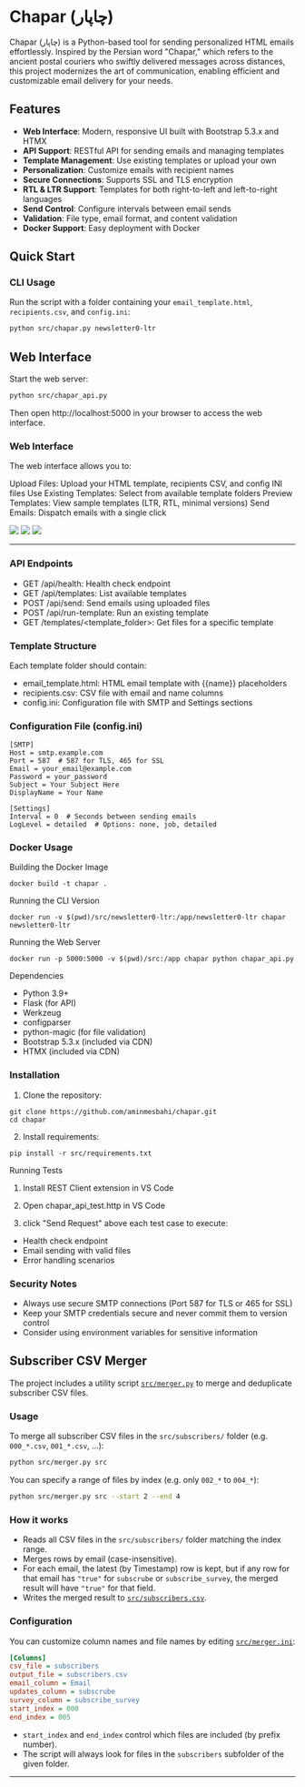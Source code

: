 # Chapar (چاپار)

Chapar (چاپار) is a Python-based tool for sending personalized HTML emails effortlessly. Inspired by the Persian word "Chapar," which refers to the ancient postal couriers who swiftly delivered messages across distances, this project modernizes the art of communication, enabling efficient and customizable email delivery for your needs.

## Features

- **Web Interface**: Modern, responsive UI built with Bootstrap 5.3.x and HTMX
- **API Support**: RESTful API for sending emails and managing templates
- **Template Management**: Use existing templates or upload your own
- **Personalization**: Customize emails with recipient names
- **Secure Connections**: Supports SSL and TLS encryption
- **RTL & LTR Support**: Templates for both right-to-left and left-to-right languages
- **Send Control**: Configure intervals between email sends
- **Validation**: File type, email format, and content validation
- **Docker Support**: Easy deployment with Docker

## Quick Start

### CLI Usage

Run the script with a folder containing your `email_template.html`, `recipients.csv`, and `config.ini`:

```bash
python src/chapar.py newsletter0-ltr
```
## Web Interface
Start the web server:
```bash
python src/chapar_api.py
```

Then open http://localhost:5000 in your browser to access the web interface.

### Web Interface
The web interface allows you to:

Upload Files: Upload your HTML template, recipients CSV, and config INI files
Use Existing Templates: Select from available template folders
Preview Templates: View sample templates (LTR, RTL, minimal versions)
Send Emails: Dispatch emails with a single click

![](./docs/Screenshot-main-ui.png)
![](./docs/Screenshot-default-templates.png)
![](./docs/Screenshot-existing-templates.png)

----
### API Endpoints
* GET /api/health: Health check endpoint
* GET /api/templates: List available templates
* POST /api/send: Send emails using uploaded files
* POST /api/run-template: Run an existing template
* GET /templates/<template_folder>: Get files for a specific template
### Template Structure
Each template folder should contain:

* email_template.html: HTML email template with {{name}} placeholders
* recipients.csv: CSV file with email and name columns
* config.ini: Configuration file with SMTP and Settings sections
### Configuration File (config.ini)
```
[SMTP]
Host = smtp.example.com
Port = 587  # 587 for TLS, 465 for SSL
Email = your_email@example.com
Password = your_password
Subject = Your Subject Here
DisplayName = Your Name

[Settings]
Interval = 0  # Seconds between sending emails
LogLevel = detailed  # Options: none, job, detailed
```
### Docker Usage
Building the Docker Image
```
docker build -t chapar .
```
Running the CLI Version
```
docker run -v $(pwd)/src/newsletter0-ltr:/app/newsletter0-ltr chapar newsletter0-ltr
```
Running the Web Server
```
docker run -p 5000:5000 -v $(pwd)/src:/app chapar python chapar_api.py
```
Dependencies
* Python 3.9+
* Flask (for API)
* Werkzeug
* configparser
* python-magic (for file validation)
* Bootstrap 5.3.x (included via CDN)
* HTMX (included via CDN)
### Installation
1. Clone the repository:
```
git clone https://github.com/aminmesbahi/chapar.git
cd chapar
```
2. Install requirements:
```
pip install -r src/requirements.txt
```
Running Tests
1. Install REST Client extension in VS Code

2. Open chapar_api_test.http in VS Code

3. click "Send Request" above each test case to execute:

* Health check endpoint
* Email sending with valid files
* Error handling scenarios
### Security Notes
* Always use secure SMTP connections (Port 587 for TLS or 465 for SSL)
* Keep your SMTP credentials secure and never commit them to version control
* Consider using environment variables for sensitive information

## Subscriber CSV Merger

The project includes a utility script [`src/merger.py`](src/merger.py) to merge and deduplicate subscriber CSV files.

### Usage

To merge all subscriber CSV files in the `src/subscribers/` folder (e.g. `000_*.csv`, `001_*.csv`, ...):

```bash
python src/merger.py src
```

You can specify a range of files by index (e.g. only `002_*` to `004_*`):

```bash
python src/merger.py src --start 2 --end 4
```

### How it works

- Reads all CSV files in the `src/subscribers/` folder matching the index range.
- Merges rows by email (case-insensitive).
- For each email, the latest (by Timestamp) row is kept, but if any row for that email has `"true"` for `subscrube` or `subscribe_survey`, the merged result will have `"true"` for that field.
- Writes the merged result to [`src/subscribers.csv`](src/subscribers.csv).

### Configuration

You can customize column names and file names by editing [`src/merger.ini`](src/merger.ini):

```ini
[Columns]
csv_file = subscribers
output_file = subscribers.csv
email_column = Email
updates_column = subscrube
survey_column = subscribe_survey
start_index = 000
end_index = 005
```

- `start_index` and `end_index` control which files are included (by prefix number).
- The script will always look for files in the `subscribers` subfolder of the given folder.

---